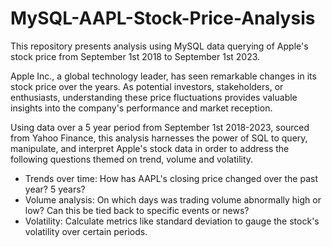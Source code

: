 # MySQL-AAPL-Stock-Price-Analysis
This repository presents analysis using MySQL data querying of Apple's stock price from September 1st 2018 to September 1st 2023. 

Apple Inc., a global technology leader, has seen remarkable changes in its stock price over the years. As potential investors, stakeholders, or enthusiasts, understanding these price fluctuations provides valuable insights into the company's performance and market reception. 

Using data over a 5 year period from September 1st 2018-2023, sourced from Yahoo Finance, this analysis harnesses the power of SQL to query, manipulate, and interpret Apple's stock data in order to address the following questions themed on trend, volume and volatility. 

- Trends over time: How has AAPL's closing price changed over the past year? 5 years?
- Volume analysis: On which days was trading volume abnormally high or low? Can this be tied back to specific events or news?
- Volatility: Calculate metrics like standard deviation to gauge the stock's volatility over certain periods.
